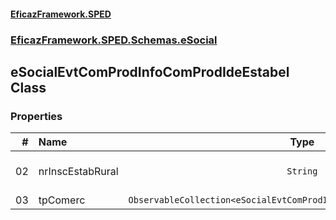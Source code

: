 #### [EficazFramework.SPED](EficazFrameworkSPED.md 'EficazFramework SPED')
### [EficazFramework.SPED.Schemas.eSocial](EficazFramework.SPED.Schemas.eSocial.md 'EficazFramework.SPED.Schemas.eSocial')

## eSocialEvtComProdInfoComProdIdeEstabel Class
### Properties

| # | Name | Type | |
| ---: | :--- | :---: | :--- |
| 02 | nrInscEstabRural | `String` | CAEPF (substituiu o CEI) |
| 03 | tpComerc | `ObservableCollection<eSocialEvtComProdInfoComProdIdeEstabelTpComerc>` |  |
